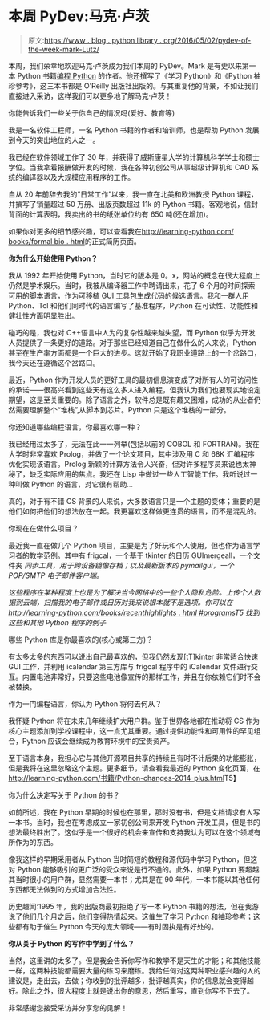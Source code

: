 # 本周 PyDev:马克·卢茨

> 原文:[https://www . blog . python library . org/2016/05/02/pydev-of-the-week-mark-Lutz/](https://www.blog.pythonlibrary.org/2016/05/02/pydev-of-the-week-mark-lutz/)

本周，我们荣幸地欢迎马克·卢茨成为我们本周的 PyDev。Mark 是有史以来第一本 Python 书籍[编程 Python](http://learning-python.com/books/about-pp.html) 的作者。他还撰写了《学习 Python》和《Python 袖珍参考》，这三本书都是 O'Reilly 出版社出版的。与其重复他的背景，不如让我们直接进入采访，这样我们可以更多地了解马克·卢茨！

你能告诉我们一些关于你自己的情况吗(爱好、教育等)

我是一名软件工程师，一名 Python 书籍的作者和培训师，也是帮助 Python 发展到今天的突出地位的人之一。

我已经在软件领域工作了 30 年，并获得了威斯康星大学的计算机科学学士和硕士学位。当我拿着报酬做开发的时候，我在各种初创公司从事超级计算机和 CAD 系统的编译器以及大规模应用程序的工作。

自从 20 年前辞去我的“日常工作”以来，我一直在北美和欧洲教授 Python 课程，并撰写了销量超过 50 万册、出版页数超过 11k 的 Python 书籍。客观地说，信封背面的计算表明，我卖出的书的纸张单位约有 650 吨(还在增加)。

如果你对更多的细节感兴趣，可以查看我在[http://learning-python.com/<wbr>books/formal bio . html](http://learning-python.com/books/formalbio.html)的正式简历页面。

**你为什么开始使用 Python？**

我从 1992 年开始使用 Python，当时它的版本是 0。x，网站的概念在很大程度上仍然是学术娱乐。当时，我被从编译器工作中聘请出来，花了 6 个月的时间探索可用的脚本语言，作为可移植 GUI 工具包生成代码的候选语言。我和一群人用 Python、Tcl 和他们同时代的语言编写了基准程序，Python 在可读性、功能性和健壮性方面明显胜出。

碰巧的是，我也对 C++语言中人为的复杂性越来越失望，而 Python 似乎为开发人员提供了一条更好的道路。对于那些已经知道自己在做什么的人来说，Python 甚至在生产率方面都是一个巨大的进步。这就开始了我职业道路上的一个岔路口，我今天还在遵循这个岔路口。

最近，Python 作为开发人员的更好工具的最初信息演变成了对所有人的可访问性的承诺——很高兴看到这些天有这么多人进入编程，但我认为我们也要现实地设定期望，这是至关重要的。除了语言之外，软件总是既有趣又困难，成功的从业者仍然需要理解整个“堆栈”,从脚本到芯片。Python 只是这个堆栈的一部分。

你还知道哪些编程语言，你最喜欢哪一种？

我已经用过太多了，无法在此一一列举(包括以前的 COBOL 和 FORTRAN)。我在大学时非常喜欢 Prolog，并做了一个论文项目，其中涉及用 C 和 68K 汇编程序优化实现该语言。Prolog 新颖的计算方法令人兴奋，但对许多程序员来说也太神秘了，缺乏实际应用的焦点。我还在 Lisp 中做过一些人工智能工作。我听说过一种叫做 Python 的语言，对它很有帮助...

真的，对于有不错 CS 背景的人来说，大多数语言只是一个主题的变体；重要的是他们如何把他们的想法放在一起。我更喜欢这样做更连贯的语言，而不是混乱的。

你现在在做什么项目？

最近我一直在做几个 Python 项目，主要是为了好玩和个人使用，但也作为语言学习者的教学范例。其中有 frigcal，一个基于 tkinter 的日历 GUImergeall，一个文件夹 *同步工具，用于跨设备镜像存档；以及最新版本的 pymailgui，一个 POP/SMTP 电子邮件客户端。*

*这些程序在某种程度上也是为了解决当今网络中的一些个人隐私危险。上传个人数据到云端，扫描我的电子邮件或日历对我来说根本就不是选项。你可以在[http://learning-python.com/<wbr>books/recenthighlights . html #<wbr>programs](http://learning-python.com/books/recenthighlights.html#programs)T5 找到这些和其他 Python 程序的例子*

哪些 Python 库是你最喜欢的(核心或第三方)？

有太多太多的东西可以说出自己最喜欢的，但我仍然发现[tT]kinter 非常适合快速 GUI 工作，并利用 icalendar 第三方库与 frigcal 程序中的 iCalendar 文件进行交互。内置电池非常好，只要这些电池像宣传的那样工作，并且在你依赖它们时不会被替换。

作为一门编程语言，你认为 Python 将何去何从？

我怀疑 Python 将在未来几年继续扩大用户群。鉴于世界各地都在推动将 CS 作为核心主题添加到学校课程中，这一点尤其重要。通过提供功能性和可用性的罕见组合，Python 应该会继续成为教育环境中的宝贵资产。

至于语言本身，我担心它与其他开源项目共享的持续且有时不计后果的功能膨胀，但是我将在这里忽略这个主题。更多细节，请查看我最近的 Python 变化页面，在[http://learning-python.com/<wbr>书籍/Python-changes-2014-<wbr>plus.html](http://learning-python.com/books/python-changes-2014-plus.html)T5】

你为什么决定写关于 Python 的书？

如前所述，我在 Python 早期的时候也在那里，那时没有书，但是文档请求有人写一本书。当时，我也在考虑成立一家初创公司来开发 Python 开发工具，但是书的想法最终胜出了。这似乎是一个很好的机会来宣传和支持我认为可以在这个领域有所作为的东西。

像我这样的早期采用者从 Python 当时简短的教程和源代码中学习 Python，但这对 Python 能够吸引的更广泛的受众来说是行不通的。此外，如果 Python 要超越其当时很小的用户群，显然需要一本书；尤其是在 90 年代，一本书能以其他任何东西都无法做到的方式增加合法性。

历史趣闻:1995 年，我的出版商最初拒绝了写一本 Python 书籍的想法，但在我游说了他们几个月之后，他们变得热情起来。这催生了学习 Python 和袖珍参考；这些都有助于催生 Python 今天的庞大领域——有时固执是有好处的。

**你从关于 Python 的写作中学到了什么？**

当然，这里讲的太多了。但是我会告诉你写作和教学不是天生的才能；和其他技能一样，这两种技能都需要大量的练习来磨练。我给任何对这两种职业感兴趣的人的建议是，走出去，去做；你收到的批评越多，批评越真实，你的信息就会变得越好。除此之外，很大程度上就是说出你的意思，然后重写，直到你写不下去了。

非常感谢您接受采访并分享您的见解！